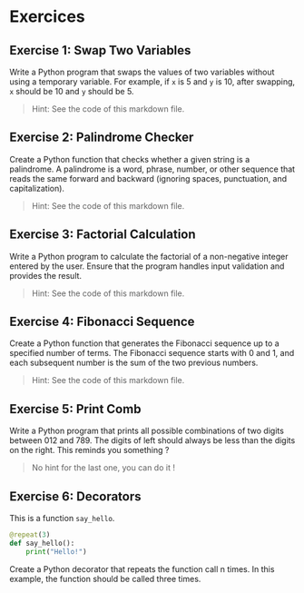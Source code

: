# Exercices

## Exercise 1: Swap Two Variables

Write a Python program that swaps the values of two variables without using a temporary variable. For example, if `x` is 5 and `y` is 10, after swapping, `x` should be 10 and `y` should be 5.

> Hint: See the code of this markdown file.
<!-- Hint : You can use multiple assignment to swap two variables in Python. -->

## Exercise 2: Palindrome Checker

Create a Python function that checks whether a given string is a palindrome. A palindrome is a word, phrase, number, or other sequence that reads the same forward and backward (ignoring spaces, punctuation, and capitalization).

> Hint: See the code of this markdown file.
<!-- Hint : You can use the `reversed()` function to reverse a string in Python. -->

## Exercise 3: Factorial Calculation

Write a Python program to calculate the factorial of a non-negative integer entered by the user. Ensure that the program handles input validation and provides the result.

> Hint: See the code of this markdown file.
<!-- Hint : You can use recursion to calculate the factorial of a number in Python. -->

## Exercise 4: Fibonacci Sequence

Create a Python function that generates the Fibonacci sequence up to a specified number of terms. The Fibonacci sequence starts with 0 and 1, and each subsequent number is the sum of the two previous numbers.

> Hint: See the code of this markdown file.
<!-- Hint : You can use recursion to generate the Fibonacci sequence in Python. -->

## Exercise 5: Print Comb

Write a Python program that prints all possible combinations of two digits between 012 and 789. The digits of left should always be less than the digits on the right.
This reminds you something ?

> No hint for the last one, you can do it !

## Exercise 6: Decorators

This is a function `say_hello`.
```python
@repeat(3)
def say_hello():
    print("Hello!")
```

Create a Python decorator that repeats the function call n times. In this example, the function should be called three times.

